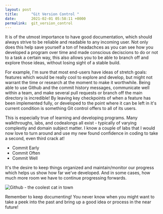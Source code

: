 ```yaml
---
layout: post
title:      "Git Version Control "
date:       2021-02-01 05:58:11 +0000
permalink:  git_version_control
---
```



It is of the utmost importance to have good documentation, which should always strive to be reliable and readable to any incoming user. Not only does this help save yourself a ton of headachces as you can see how you developed a program over time and made conscious deciscions to do or not to a task a certain way, this also allows you to be able to branch off and explore those ideas, without losing sight of a stable build.

For example, I'm sure that most end-users have ideas of stretch goals: features which would be really cool to explore and develop, but might not warrant the time or research at the moment to make it worthwhile. Being able to use Github and the commit history messages, communicate well within a team, and make several pull requests or branch off the main directory is incredible! By leaving key checkpoints of when a feature has been implemented fully, or developed to the point where it can be left in it's current condition is something Git control offers to all of its users.

This is especially true of learning and developing programs. Many walkthroughs, labs, and codealongs all exist - typically of varying complextiy and domain subject matter. I know a couple of labs that I would now love to turn around and use my new found confidence in coding to take a second, even third crack at!

* Commit Early
* Commit Often
* Commit Well

It's the desire to keep things organized and maintain/monitor our progress which helps us show how far we've developed. And in some cases, how much more room we have to continue progressing forwards.


![Github - the coolest cat in town](https://portswigger.net/cms/images/54/14/6efb9bc5d143-article-190612-github-body-text.jpg)

Remember to keep documenting! You never know when you might want to take a peek into the past and bring up a good idea or process in the near future!
